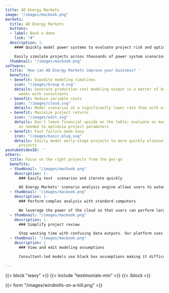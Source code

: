 ```yaml
---
title: AO Energy Markets
image: "/images/macbook.png"
markets:
  title: AO Energy Markets
  buttons:
  - label: Book a demo
    link: "#"
  description: |-
    #### Quickly model power systems to evaluate project risk and optimize financial viability

    Easily simulate projects across thousands of power system scenarios to evaluate and optimize basis risk, market pricing, congestion, and overall financial upside of renewable and storage projects using the latest research in production cost, unit commitment, capacity expansion, and uncertainty modeling.
  thumbnail: "/images/macbook.png"
software:
  title: 'How can AO Energy Markets improve your business? '
  benefits:
  - benefit: Expedite modeling timelines
    icon: "/images/Group 4.svg"
    details: Generate production cost modeling output in a matter of hours vs. 2-4
      weeks with consultants
  - benefit: Reduce variable costs
    icon: "/images/cloud.svg"
    details: Model scenarios at a significantly lower rate than with external consultants
  - benefit: Maximize project returns
    icon: "/images/edit.svg"
    details: Don't leave financial upside on the table; evaluate as many scenarios
      as needed to optimize project parameters
  - benefit: Fast failure made easy
    icon: "/images/basic-plug.svg"
    details: Easily model early-stage projects to more quickly eliminate unviable
      projects
youtubeVideoID: ''
others:
  title: Focus on the right projects from the get-go
  benefits:
  - thumbnail: "/images/macbook.png"
    description: |-
      ### Easily test  scenarios and iterate quickly

      AO Energy Markets' scenario analysis engine allows users to automatically queue thousands of modeling scenarios with just a few clicks. After initial runs, it's easy to adjust parameters and identify the best project configuration. Consultant-provided runs only include a handful of scenario views and revised runs come with additional multi-week timelines.
  - thumbnail: "/images/macbook.png"
    description: |-
      ### Perform complex analysis with standard computers

      We leverage the power of the cloud so that users can perform large-scale modeling runs with just a laptop.
  - thumbnail: "/images/macbook.png"
    description: |-
      ### Simplify project review

      Stop wasting time with confusing data outputs. Our platform uses a clean interface and data visualization so that it's easy to determine how to capture financial upside and meet your project goals.
  - thumbnail: "/images/macbook.png"
    description: |
      ### View and edit modeling assumptions

      Consultant-led models use black box assumptions making it difficult for developers to understand what is being analyzed and adjust parameters as needed. We use an open modeling approach so you can clearly view and augment the assumptions to better align with your team's approach.

---
```

{{< block "wavy" >}}
{{< include "testimonials-min" >}}
{{< /block >}}

{{< form "/images/windmills-on-a-hill.png" >}}